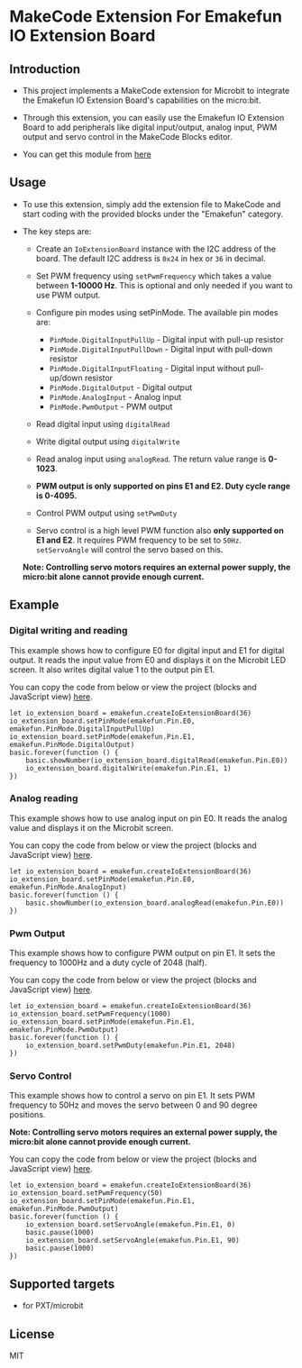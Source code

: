 # MakeCode Extension For Emakefun IO Extension Board

## Introduction

- This project implements a MakeCode extension for Microbit to integrate the Emakefun IO Extension Board's capabilities on the micro:bit.

- Through this extension, you can easily use the Emakefun IO Extension Board to add peripherals like digital input/output, analog input, PWM output and servo control in the MakeCode Blocks editor.

- You can get this module from [here](https://www.aliexpress.com/item/1005006064021730.html)

## Usage

- To use this extension, simply add the extension file to MakeCode and start coding with the provided blocks under the "Emakefun" category.

- The key steps are:

  - Create an `IoExtensionBoard` instance with the I2C address of the board. The default I2C address is `0x24` in hex or `36` in decimal.

  - Set PWM frequency using `setPwmFrequency` which takes a value between **1-10000 Hz**. This is optional and only needed if you want to use PWM output.

  - Configure pin modes using setPinMode. The available pin modes are:

    - `PinMode.DigitalInputPullUp` - Digital input with pull-up resistor
    - `PinMode.DigitalInputPullDown` - Digital input with pull-down resistor
    - `PinMode.DigitalInputFloating` - Digital input without pull-up/down resistor
    - `PinMode.DigitalOutput` - Digital output
    - `PinMode.AnalogInput` - Analog input
    - `PinMode.PwmOutput` - PWM output
  - Read digital input using `digitalRead`

  - Write digital output using `digitalWrite`

  - Read analog input using `analogRead`. The return value range is **0-1023**.

  - **PWM output is only supported on pins E1 and E2. Duty cycle range is 0-4095.**

  - Control PWM output using `setPwmDuty`

  - Servo control is a high level PWM function also **only supported on E1 and E2**. It requires PWM frequency to be set to `50Hz`. `setServoAngle` will control the servo based on this.

  **Note: Controlling servo motors requires an external power supply, the micro:bit alone cannot provide enough current.**

## Example

### Digital writing and reading

This example shows how to configure E0 for digital input and E1 for digital output. It reads the input value from E0 and displays it on the Microbit LED screen. It also writes digital value 1 to the output pin E1.

You can copy the code from below or view the project (blocks and JavaScript view) [here](https://makecode.microbit.org/_AyK3eucCKEse).

```block
let io_extension_board = emakefun.createIoExtensionBoard(36)
io_extension_board.setPinMode(emakefun.Pin.E0, emakefun.PinMode.DigitalInputPullUp)
io_extension_board.setPinMode(emakefun.Pin.E1, emakefun.PinMode.DigitalOutput)
basic.forever(function () {
    basic.showNumber(io_extension_board.digitalRead(emakefun.Pin.E0))
    io_extension_board.digitalWrite(emakefun.Pin.E1, 1)
})
```

### Analog reading

This example shows how to use analog input on pin E0. It reads the analog value and displays it on the Microbit screen.

You can copy the code from below or view the project (blocks and JavaScript view) [here](https://makecode.microbit.org/_7DjWLJJUsPRr).

```block
let io_extension_board = emakefun.createIoExtensionBoard(36)
io_extension_board.setPinMode(emakefun.Pin.E0, emakefun.PinMode.AnalogInput)
basic.forever(function () {
    basic.showNumber(io_extension_board.analogRead(emakefun.Pin.E0))
})
```

### Pwm Output

This example shows how to configure PWM output on pin E1. It sets the frequency to 1000Hz and a duty cycle of 2048 (half).

You can copy the code from below or view the project (blocks and JavaScript view) [here](https://makecode.microbit.org/_Wpz4jcfbXEsX).

```block
let io_extension_board = emakefun.createIoExtensionBoard(36)
io_extension_board.setPwmFrequency(1000)
io_extension_board.setPinMode(emakefun.Pin.E1, emakefun.PinMode.PwmOutput)
basic.forever(function () {
    io_extension_board.setPwmDuty(emakefun.Pin.E1, 2048)
})
```

### Servo Control

This example shows how to control a servo on pin E1. It sets PWM frequency to 50Hz and moves the servo between 0 and 90 degree positions.

**Note: Controlling servo motors requires an external power supply, the micro:bit alone cannot provide enough current.**

You can copy the code from below or view the project (blocks and JavaScript view) [here](https://makecode.microbit.org/_XjzMj0VCKYJJ).

```block
let io_extension_board = emakefun.createIoExtensionBoard(36)
io_extension_board.setPwmFrequency(50)
io_extension_board.setPinMode(emakefun.Pin.E1, emakefun.PinMode.PwmOutput)
basic.forever(function () {
    io_extension_board.setServoAngle(emakefun.Pin.E1, 0)
    basic.pause(1000)
    io_extension_board.setServoAngle(emakefun.Pin.E1, 90)
    basic.pause(1000)
})
```

## Supported targets

- for PXT/microbit

## License

MIT
